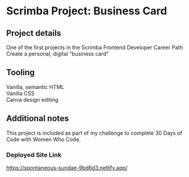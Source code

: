 # Scrimba Project: Business Card
## Project details
One of the first projects in the Scrimba Frontend Developer Career Path\
Create a personal, digital "business card"
## Tooling
Vanilla, semantic HTML\
Vanilla CSS\
Canva design editing
## Additional notes
This project is included as part of my challenge to complete 30 Days of Code with Women Who Code.
### Deployed Site Link
https://spontaneous-sundae-9bd6d3.netlify.app/
